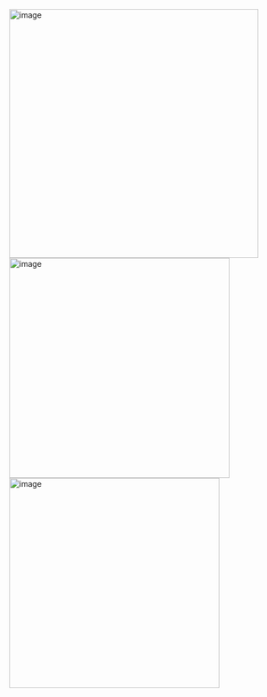 <img width="449" alt="image" src="https://user-images.githubusercontent.com/76546821/217799460-03a14794-dca7-4f88-b4ef-59b060e6255a.png">
<img width="397" alt="image" src="https://user-images.githubusercontent.com/76546821/217799580-c3adbb5b-f3c1-4b58-b720-fbf1893406dc.png">
<img width="379" alt="image" src="https://user-images.githubusercontent.com/76546821/217803226-be91c88f-4a17-4329-96b2-587918884fba.png">
